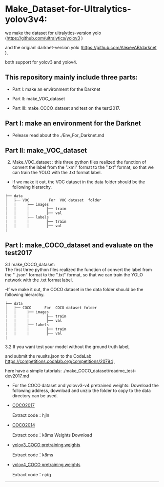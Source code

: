 # Make_Dataset-for-Ultralytics-yolov3v4: 
  we make the dataset for  ultralytics-version yolo (https://github.com/ultralytics/yolov3 ) 
  
  and the origianl  darknet-version yolo    (https://github.com/AlexeyAB/darknet ), 
  
  both support for yolov3 and yolov4.
  
## This repository mainly include  three parts:

- Part I:  make  an environment  for the  Darknet

- Part II:  make_VOC_dataset

- Part III:  make_COCO_dataset and test on the  test2017. 
 



## Part I:  make  an environment  for the  Darknet   

- Pelease read about  the ./Env_For_Darknet.md



## Part II: make_VOC_dataset
2. Make_VOC_dataset : this  three  python  files  realized  the function of  convert the label  from the  ".xml"  format  to the  ".txt"  format, so that we can train the  YOLO with the .txt  format  label.

- If we make it out, the VOC dataset in the data folder should  be the following hierarchy.

```
├── data
│   ├── VOC         For  VOC dataset  folder
│   |     ├── images
|   |     |        ├── train
|   |     |        ├── val
|   |     ├── labels
|   |     |        ├── train
|   |     |        ├── val
|
```



## Part I:  make_COCO_dataset and evaluate on the  test2017 
3.1 make_COCO_dataset:  
The first three  python  files realized the function of convert the label from the " .json"  format  to the ".txt"  format, so that we can train the  YOLO network  with the .txt  format  label.

-If we make it out,  the COCO dataset in the data folder should  be the following hierarchy.

```            
├── data
│   ├── COCO      For  COCO dataset folder 
│   |     ├── images
|   |     |        ├── train
|   |     |        ├── val
|   |     ├── labels
|   |     |        ├── train
|   |     |        ├── val
|
```

3.2 If you want test your model  without the ground truth label, 

and  submit the reuslts.json  to the CodaLab   https://competitions.codalab.org/competitions/20794 ,  

here have a  simple tutorials: ./make_COCO_dataset/readme_test-dev2017.md 


- For the  COCO  dataset and yolovv3-v4 pretrained weights:
Download the following address, download and unzip the folder to copy to the data directory can be used.

- [COCO2017](https://pan.baidu.com/s/1KysFL6AmdbCBq4tHDebqlw)
  
  Extract code：hjln

- [COCO2014](https://pan.baidu.com/s/1EoXOR77yEVokqPCaxg8QGg)
  
  Extract code：k8ms
 Weights Download
- [yolov3_COCO pretraining weights](https://pan.baidu.com/s/1JZylwRQIgAd389oWUu0djg)

  Extract code：k8ms
 
- [yolov4_COCO pretraining weights](https://pan.baidu.com/s/1jAGNNC19oQhAIgBfUrkzmQ)

  Extract code：njdg
  
---



